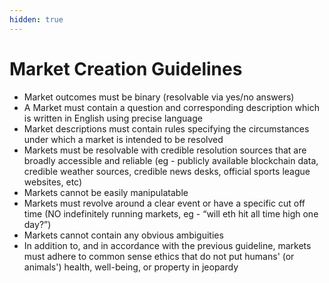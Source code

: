 ```yaml
---
hidden: true
---
```


# Market Creation Guidelines

* Market outcomes must be binary (resolvable via yes/no answers)
* A Market must contain a question and corresponding description which is written in English using precise language
* Market descriptions must contain rules specifying the circumstances under which a market is intended to be resolved
* Markets must be resolvable with credible resolution sources that are broadly accessible and reliable (eg - publicly available blockchain data, credible weather sources, credible news desks, official sports league websites, etc)
* Markets cannot be easily manipulatable&#x20;
* Markets must revolve around a clear event or have a specific cut off time (NO indefinitely running markets, eg - “will eth hit all time high one day?”)
* Markets cannot contain any obvious ambiguities&#x20;
* In addition to, and in accordance with the previous guideline, markets must adhere to common sense ethics that do not put humans' (or animals') health, well-being, or property in jeopardy

